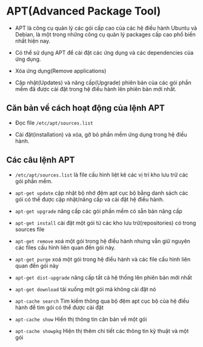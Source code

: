 # APT(Advanced Package Tool)

- APT là công cụ quản lý các gói cấp cao của các hệ điều hành Ubuntu và Debian, là một trong những công cụ quản lý packages cấp cao 
phổ biến nhất hiện nay.

- Có thể sử dụng APT để cài đặt các ứng dụng và các dependencies của ứng dụng.

- Xóa ứng dụng(Remove applications)

- Cập nhật(Updates) và nâng cấp(Upgrade) phiên bản của các gói phần mềm đã được cài đặt trong hệ điều hành lên phiên bản mới nhất.

## Căn bản về cách hoạt động của lệnh APT

- Đọc file `/etc/apt/sources.list`

- Cài đặt(installation) và xóa, gỡ bỏ phần mềm ứng dụng trong hệ điều hành.

## Các câu lệnh APT

- `/etc/apt/sources.list` là file cấu hình liệt kê các vị trí kho lưu trữ các gói phần mềm.

- `apt-get update` cập nhật bộ nhớ đệm apt cục bộ bằng danh sách các gói có thể được cập nhật/nâng cấp 
và cài đặt hệ điều hành.

- `apt-get upgrade` nâng cấp các gói phần mềm có sẵn bản nâng cấp 

- `apt-get install` cài đặt một gói từ các kho lưu trữ(repositories) có trong sources file

- `apt-get remove` xoá một gói trong hệ điều hành nhưng vẫn giữ nguyên các files cấu hình liên quan 
đến gói này.

- `apt-get purge` xoá một gói trong hệ điều hành và các file cấu hình liên quan đến gói này 

- `apt-get dist-upgrade` nâng cấp tất cả hệ thống lên phiên bản mới nhất

- `apt-get download` tải xuống một gói mà không cài đặt nó

- `apt-cache search` Tìm kiếm thông qua bộ đệm apt cục bộ của hệ điều hành để tìm gói có thể được cài đặt

- `apt-cache show` Hiển thị thông tin căn bản về một gói

- `apt-cache showpkg` Hiện thị thêm chi tiết các thông tin kỹ thuật và một gói
